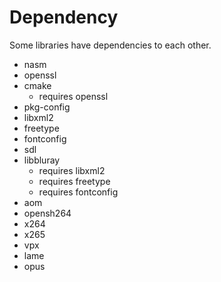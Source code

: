 # Dependency
Some libraries have dependencies to each other.

- nasm
- openssl
- cmake
    - requires openssl
- pkg-config
- libxml2
- freetype
- fontconfig
- sdl
- libbluray
    - requires libxml2
    - requires freetype
    - requires fontconfig
- aom
- opensh264
- x264
- x265
- vpx
- lame
- opus
